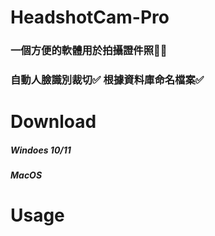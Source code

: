 # HeadshotCam-Pro
### 一個方便的軟體用於拍攝證件照🙍‍♂️



### 自動人臉識別裁切✅ 根據資料庫命名檔案✅

# Download
##### Windoes 10/11
##### MacOS

# Usage




